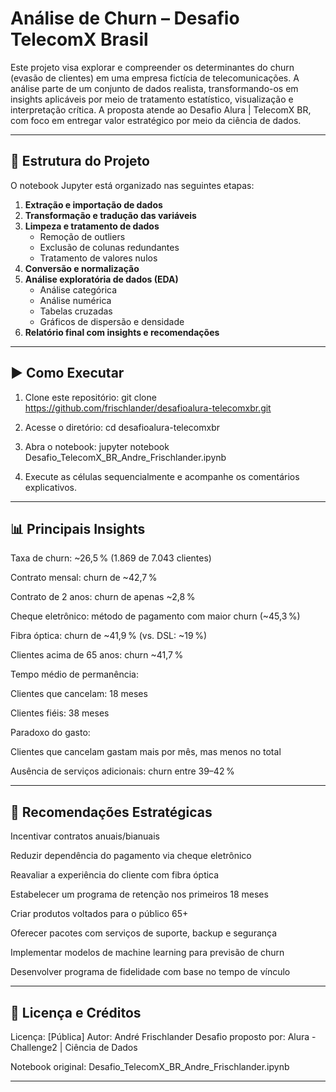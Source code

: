 # Análise de Churn – Desafio TelecomX Brasil

Este projeto visa explorar e compreender os determinantes do churn (evasão de clientes) em uma empresa fictícia de telecomunicações. A análise parte de um conjunto de dados realista, transformando-os em insights aplicáveis por meio de tratamento estatístico, visualização e interpretação crítica. A proposta atende ao Desafio Alura | TelecomX BR, com foco em entregar valor estratégico por meio da ciência de dados.

---

## 📂 Estrutura do Projeto

O notebook Jupyter está organizado nas seguintes etapas:

1. **Extração e importação de dados**
2. **Transformação e tradução das variáveis**
3. **Limpeza e tratamento de dados**
   - Remoção de outliers
   - Exclusão de colunas redundantes
   - Tratamento de valores nulos
4. **Conversão e normalização**
5. **Análise exploratória de dados (EDA)**
   - Análise categórica
   - Análise numérica
   - Tabelas cruzadas
   - Gráficos de dispersão e densidade
6. **Relatório final com insights e recomendações**

---

## ▶️ Como Executar

1. Clone este repositório:
git clone https://github.com/frischlander/desafioalura-telecomxbr.git

2. Acesse o diretório:
cd desafioalura-telecomxbr

3. Abra o notebook:
jupyter notebook Desafio_TelecomX_BR_Andre_Frischlander.ipynb

4. Execute as células sequencialmente e acompanhe os comentários explicativos.
   
---

## 📊 Principais Insights

Taxa de churn: ~26,5 % (1.869 de 7.043 clientes)

Contrato mensal: churn de ~42,7 %

Contrato de 2 anos: churn de apenas ~2,8 %

Cheque eletrônico: método de pagamento com maior churn (~45,3 %)

Fibra óptica: churn de ~41,9 % (vs. DSL: ~19 %)

Clientes acima de 65 anos: churn ~41,7 %

Tempo médio de permanência:

Clientes que cancelam: 18 meses

Clientes fiéis: 38 meses

Paradoxo do gasto:

Clientes que cancelam gastam mais por mês, mas menos no total

Ausência de serviços adicionais: churn entre 39–42 %

---

## 🧠 Recomendações Estratégicas

Incentivar contratos anuais/bianuais

Reduzir dependência do pagamento via cheque eletrônico

Reavaliar a experiência do cliente com fibra óptica

Estabelecer um programa de retenção nos primeiros 18 meses

Criar produtos voltados para o público 65+

Oferecer pacotes com serviços de suporte, backup e segurança

Implementar modelos de machine learning para previsão de churn

Desenvolver programa de fidelidade com base no tempo de vínculo

---

## 📜 Licença e Créditos

Licença: [Pública]
Autor: André Frischlander
Desafio proposto por: Alura - Challenge2 | Ciência de Dados

Notebook original:
Desafio_TelecomX_BR_Andre_Frischlander.ipynb

---
